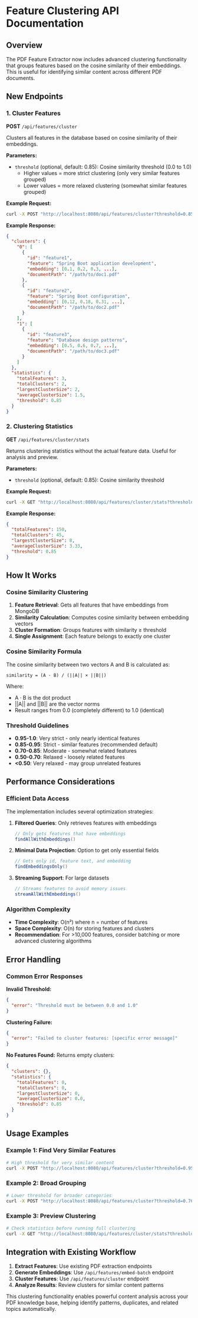 # Feature Clustering API Documentation

## Overview
The PDF Feature Extractor now includes advanced clustering functionality that groups features based on the cosine similarity of their embeddings. This is useful for identifying similar content across different PDF documents.

## New Endpoints

### 1. Cluster Features
**POST** `/api/features/cluster`

Clusters all features in the database based on cosine similarity of their embeddings.

**Parameters:**
- `threshold` (optional, default: 0.85): Cosine similarity threshold (0.0 to 1.0)
  - Higher values = more strict clustering (only very similar features grouped)
  - Lower values = more relaxed clustering (somewhat similar features grouped)

**Example Request:**
```bash
curl -X POST "http://localhost:8080/api/features/cluster?threshold=0.85"
```

**Example Response:**
```json
{
  "clusters": {
    "0": [
      {
        "id": "feature1",
        "feature": "Spring Boot application development",
        "embedding": [0.1, 0.2, 0.3, ...],
        "documentPath": "/path/to/doc1.pdf"
      },
      {
        "id": "feature2", 
        "feature": "Spring Boot configuration",
        "embedding": [0.12, 0.18, 0.31, ...],
        "documentPath": "/path/to/doc2.pdf"
      }
    ],
    "1": [
      {
        "id": "feature3",
        "feature": "Database design patterns",
        "embedding": [0.5, 0.6, 0.7, ...],
        "documentPath": "/path/to/doc3.pdf"
      }
    ]
  },
  "statistics": {
    "totalFeatures": 3,
    "totalClusters": 2,
    "largestClusterSize": 2,
    "averageClusterSize": 1.5,
    "threshold": 0.85
  }
}
```

### 2. Clustering Statistics
**GET** `/api/features/cluster/stats`

Returns clustering statistics without the actual feature data. Useful for analysis and preview.

**Parameters:**
- `threshold` (optional, default: 0.85): Cosine similarity threshold

**Example Request:**
```bash
curl -X GET "http://localhost:8080/api/features/cluster/stats?threshold=0.85"
```

**Example Response:**
```json
{
  "totalFeatures": 150,
  "totalClusters": 45,
  "largestClusterSize": 8,
  "averageClusterSize": 3.33,
  "threshold": 0.85
}
```

## How It Works

### Cosine Similarity Clustering
1. **Feature Retrieval**: Gets all features that have embeddings from MongoDB
2. **Similarity Calculation**: Computes cosine similarity between embedding vectors
3. **Cluster Formation**: Groups features with similarity ≥ threshold
4. **Single Assignment**: Each feature belongs to exactly one cluster

### Cosine Similarity Formula
The cosine similarity between two vectors A and B is calculated as:
```
similarity = (A · B) / (||A|| × ||B||)
```
Where:
- A · B is the dot product
- ||A|| and ||B|| are the vector norms
- Result ranges from 0.0 (completely different) to 1.0 (identical)

### Threshold Guidelines
- **0.95-1.0**: Very strict - only nearly identical features
- **0.85-0.95**: Strict - similar features (recommended default)
- **0.70-0.85**: Moderate - somewhat related features  
- **0.50-0.70**: Relaxed - loosely related features
- **<0.50**: Very relaxed - may group unrelated features

## Performance Considerations

### Efficient Data Access
The implementation includes several optimization strategies:

1. **Filtered Queries**: Only retrieves features with embeddings
   ```java
   // Only gets features that have embeddings
   findAllWithEmbeddings()
   ```

2. **Minimal Data Projection**: Option to get only essential fields
   ```java
   // Gets only id, feature text, and embedding
   findEmbeddingsOnly()
   ```

3. **Streaming Support**: For large datasets
   ```java
   // Streams features to avoid memory issues
   streamAllWithEmbeddings()
   ```

### Algorithm Complexity
- **Time Complexity**: O(n²) where n = number of features
- **Space Complexity**: O(n) for storing features and clusters
- **Recommendation**: For >10,000 features, consider batching or more advanced clustering algorithms

## Error Handling

### Common Error Responses

**Invalid Threshold:**
```json
{
  "error": "Threshold must be between 0.0 and 1.0"
}
```

**Clustering Failure:**
```json
{
  "error": "Failed to cluster features: [specific error message]"
}
```

**No Features Found:**
Returns empty clusters:
```json
{
  "clusters": {},
  "statistics": {
    "totalFeatures": 0,
    "totalClusters": 0,
    "largestClusterSize": 0,
    "averageClusterSize": 0.0,
    "threshold": 0.85
  }
}
```

## Usage Examples

### Example 1: Find Very Similar Features
```bash
# High threshold for very similar content
curl -X POST "http://localhost:8080/api/features/cluster?threshold=0.95"
```

### Example 2: Broad Grouping
```bash  
# Lower threshold for broader categories
curl -X POST "http://localhost:8080/api/features/cluster?threshold=0.70"
```

### Example 3: Preview Clustering
```bash
# Check statistics before running full clustering
curl -X GET "http://localhost:8080/api/features/cluster/stats?threshold=0.85"
```

## Integration with Existing Workflow

1. **Extract Features**: Use existing PDF extraction endpoints
2. **Generate Embeddings**: Use `/api/features/embed-batch` endpoint  
3. **Cluster Features**: Use `/api/features/cluster` endpoint
4. **Analyze Results**: Review clusters for similar content patterns

This clustering functionality enables powerful content analysis across your PDF knowledge base, helping identify patterns, duplicates, and related topics automatically.
